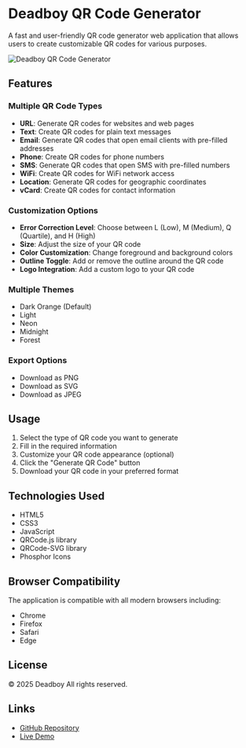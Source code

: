 # Deadboy QR Code Generator

A fast and user-friendly QR code generator web application that allows users to create customizable QR codes for various purposes.

![Deadboy QR Code Generator](https://i.ibb.co/FbK39VNb/og-image.jpg)

## Features

### Multiple QR Code Types
- **URL**: Generate QR codes for websites and web pages
- **Text**: Create QR codes for plain text messages
- **Email**: Generate QR codes that open email clients with pre-filled addresses
- **Phone**: Create QR codes for phone numbers
- **SMS**: Generate QR codes that open SMS with pre-filled numbers
- **WiFi**: Create QR codes for WiFi network access
- **Location**: Generate QR codes for geographic coordinates
- **vCard**: Create QR codes for contact information

### Customization Options
- **Error Correction Level**: Choose between L (Low), M (Medium), Q (Quartile), and H (High)
- **Size**: Adjust the size of your QR code
- **Color Customization**: Change foreground and background colors
- **Outline Toggle**: Add or remove the outline around the QR code
- **Logo Integration**: Add a custom logo to your QR code

### Multiple Themes
- Dark Orange (Default)
- Light
- Neon
- Midnight
- Forest

### Export Options
- Download as PNG
- Download as SVG
- Download as JPEG

## Usage

1. Select the type of QR code you want to generate
2. Fill in the required information
3. Customize your QR code appearance (optional)
4. Click the "Generate QR Code" button
5. Download your QR code in your preferred format

## Technologies Used

- HTML5
- CSS3
- JavaScript
- QRCode.js library
- QRCode-SVG library
- Phosphor Icons

## Browser Compatibility

The application is compatible with all modern browsers including:
- Chrome
- Firefox
- Safari
- Edge

## License

© 2025 Deadboy All rights reserved.

## Links

- [GitHub Repository](https://github.com/venimk/QR-code-generator)
- [Live Demo](https://venimk.github.io/QR-code-generator/)
